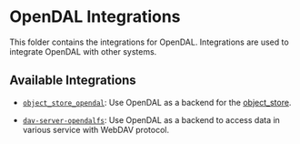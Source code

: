# OpenDAL Integrations

This folder contains the integrations for OpenDAL. Integrations are used to integrate OpenDAL with other systems.

## Available Integrations

- [`object_store_opendal`](./object_store): Use OpenDAL as a backend for the [object_store](https://docs.rs/object_store/latest/object_store/).

- [`dav-server-opendalfs`](./dav-server-opendalfs/): Use OpenDAL as a backend to access data in various service with WebDAV protocol.
